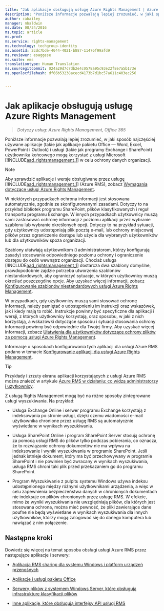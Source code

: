 ```yaml
---
title: "Jak aplikacje obsługują usługę Azure Rights Management | Azure RMS"
description: "Poniższe informacje pozwalają lepiej zrozumieć, w jaki sposób najczęściej używane aplikacje (takie jak aplikacje pakietu Office — Word, Excel, PowerPoint i Outlook) i usługi (takie jak programy Exchange i SharePoint) użytkownika końcowego mogą korzystać z usługi Microsoft Azure Rights Management w celu ochrony danych organizacji."
author: cabailey
manager: mbaldwin
ms.date: 08/24/2016
ms.topic: article
ms.prod: 
ms.service: rights-management
ms.technology: techgroup-identity
ms.assetid: 2cdc7bde-4044-4021-b887-11476f99afd9
ms.reviewer: esaggese
ms.suite: ems
translationtype: Human Translation
ms.sourcegitcommit: 024a29d7c7db2e4c0578a95c93e22f8e7a5b173e
ms.openlocfilehash: df66b53238acecd4173b7d1bc57a611c403ec256


---
```


# Jak aplikacje obsługują usługę Azure Rights Management

>*Dotyczy usług: Azure Rights Management, Office 365*

Poniższe informacje pozwalają lepiej zrozumieć, w jaki sposób najczęściej używane aplikacje (takie jak aplikacje pakietu Office — Word, Excel, PowerPoint i Outlook) i usługi (takie jak programy Exchange i SharePoint) użytkownika końcowego mogą korzystać z usługi Microsoft [!INCLUDE[aad_rightsmanagement_1](../includes/aad_rightsmanagement_1_md.md)] w celu ochrony danych organizacji. 
> [!NOTE]
> Aby sprawdzić aplikacje i wersje obsługiwane przez usługę [!INCLUDE[aad_rightsmanagement_1](../includes/aad_rightsmanagement_1_md.md)] (Azure RMS), zobacz [Wymagania dotyczące usługi Azure Rights Management](../get-started/requirements-azure-rms.md).

W niektórych przypadkach ochrona informacji jest stosowana automatycznie, zgodnie ze skonfigurowanymi zasadami. Dotyczy to na przykład bibliotek programu SharePoint, plików klasyfikowanych i reguł transportu programu Exchange. W innych przypadkach użytkownicy muszą sami zastosować ochronę informacji z poziomu aplikacji przez wybranie szablonu lub wybranie określonych opcji. Dotyczy to na przykład sytuacji, gdy użytkownicy udostępniają plik pocztą e-mail, lub ochrony miejscowej plików przez ograniczenie dostępu lub użycia dla wybranych użytkowników lub dla użytkowników spoza organizacji.

Szablony ułatwiają użytkownikom (i administratorom, którzy konfigurują zasady) stosowanie odpowiedniego poziomu ochrony i ograniczenie dostępu do osób wewnątrz organizacji. Chociaż usługa [!INCLUDE[aad_rightsmanagement_1](../includes/aad_rightsmanagement_1_md.md)] dostarcza dwa szablony domyślne, prawdopodobnie zajdzie potrzeba utworzenia szablonów niestandardowych, aby ograniczyć sytuacje, w których użytkownicy muszą określać poszczególne opcje. Aby uzyskać więcej informacji, zobacz [Konfigurowanie szablonów niestandardowych usługi Azure Rights Management](../deploy-use/configure-custom-templates.md).

W przypadkach, gdy użytkownicy muszą sami stosować ochronę informacji, należy pamiętać o udostępnieniu im instrukcji oraz wskazówek, jak i kiedy mają to robić. Instrukcje powinny być specyficzne dla aplikacji i wersji, z których użytkownicy korzystają, oraz sposobu, w jaki z nich korzystają, a wskazówki dotyczące sposobu i sytuacji stosowania ochrony informacji powinny być odpowiednie dla Twojej firmy. Aby uzyskać więcej informacji, zobacz [Ułatwienia dla użytkowników dotyczące ochrony plików za pomocą usługi Azure Rights Management](../deploy-use/help-users.md).

Informacje o sposobach konfigurowania tych aplikacji dla usługi Azure RMS podano w temacie [Konfigurowanie aplikacji dla usługi Azure Rights Management](../deploy-use/configure-applications.md).

> [!TIP]
> Przykłady i zrzuty ekranu aplikacji korzystających z usługi Azure RMS można znaleźć w artykule [Azure RMS w działaniu: co widzą administratorzy i użytkownicy](what-admins-users-see.md).

Z usługą Rights Management mogą być na różne sposoby zintegrowane usługi wyszukiwania. Na przykład: 

- Usługa Exchange Online i serwer programu Exchange korzystają z indeksowania po stronie usługi, dzięki czemu wiadomości e-mail użytkownika chronione przez usługę RMS są automatycznie wyświetlane w wynikach wyszukiwania. 

- Usługa SharePoint Online i program SharePoint Server stosują ochronę za pomocą usługi RMS do plików tylko podczas pobierania, co oznacza, że to rozwiązanie ochrony dokumentów nie ma wpływu na indeksowanie i wyniki wyszukiwania w programie SharePoint. Jeśli jednak istnieje dokument, który ma być przechowywany w programie SharePoint i nie powinien być zwracany w wynikach wyszukiwania, usługa RMS chroni taki plik przed przekazaniem go do programu SharePoint.

- Program Wyszukiwanie z pulpitu systemu Windows używa indeksu udostępnionego między różnymi użytkownikami urządzenia, a więc w celu zapewnienia bezpieczeństwa danych w chronionych dokumentach nie indeksuje on plików chronionych przez usługę RMS. W efekcie, mimo że wyniki wyszukiwania nie uwzględniają plików, dla których jest stosowana ochrona, można mieć pewność, że pliki zawierające dane poufne nie będą wyświetlane w wynikach wyszukiwania dla innych użytkowników, którzy mogą zalogować się do danego komputera lub nawiązać z nim połączenie. 



## Następne kroki

Dowiedz się więcej na temat sposobu obsługi usługi Azure RMS przez następujące aplikacje i serwery:

-   [Aplikacja RMS sharing dla systemu Windows i platform urządzeń przenośnych](sharing-app-support.md)

-   [Aplikacje i usługi pakietu Office](office-apps-services-support.md)

-   [Serwery plików z systemem Windows Server, które obsługują infrastrukturę klasyfikacji plików](file-server-support.md)

-   [Inne aplikacje, które obsługują interfejsy API usługi RMS](api-support.md)




<!--HONumber=Aug16_HO4-->


